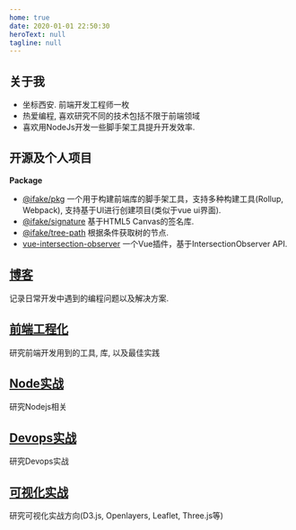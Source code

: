 ```yaml
---
home: true
date: 2020-01-01 22:50:30
heroText: null
tagline: null
---
```


## 关于我
- 坐标西安. 前端开发工程师一枚
- 热爱编程, 喜欢研究不同的技术包括不限于前端领域
- 喜欢用NodeJs开发一些脚手架工具提升开发效率.

## 开源及个人项目
**Package**
- [@ifake/pkg](https://github.com/ifakejs/pkg) 一个用于构建前端库的脚手架工具，支持多种构建工具(Rollup, Webpack), 支持基于UI进行创建项目(类似于vue ui界面).
- [@ifake/signature](https://github.com/ifakejs/signature) 基于HTML5 Canvas的签名库.
- [@ifake/tree-path](https://github.com/ifakejs/tree-path) 根据条件获取树的节点.
- [vue-intersection-observer](https://github.com/BiYuqi/vue-intersection-observer) 一个Vue插件，基于IntersectionObserver API.

## [博客](/blog/)
记录日常开发中遇到的编程问题以及解决方案.

## [前端工程化](/frontend-engineering/)
研究前端开发用到的工具, 库, 以及最佳实践

## [Node实战](/node-practice/)
研究Nodejs相关

## [Devops实战](/devops-practice/)
研究Devops实战

## [可视化实战](/visualization-practice/)
研究可视化实战方向(D3.js, Openlayers, Leaflet, Three.js等)